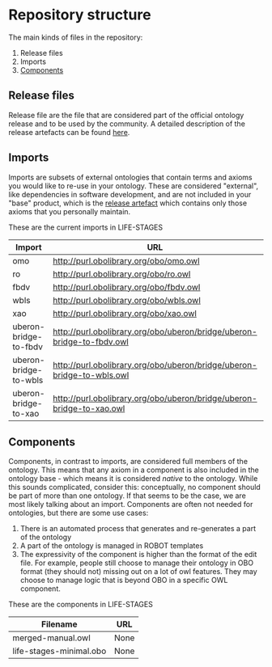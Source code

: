 # Repository structure

The main kinds of files in the repository:

1. Release files
2. Imports
3. [Components](#components)

## Release files
Release file are the file that are considered part of the official ontology release and to be used by the community. A detailed description of the release artefacts can be found [here](https://github.com/INCATools/ontology-development-kit/blob/master/docs/ReleaseArtefacts.md).

## Imports
Imports are subsets of external ontologies that contain terms and axioms you would like to re-use in your ontology. These are considered "external", like dependencies in software development, and are not included in your "base" product, which is the [release artefact](https://github.com/INCATools/ontology-development-kit/blob/master/docs/ReleaseArtefacts.md) which contains only those axioms that you personally maintain.

These are the current imports in LIFE-STAGES

| Import | URL | Type |
| ------ | --- | ---- |
| omo | http://purl.obolibrary.org/obo/omo.owl | None |
| ro | http://purl.obolibrary.org/obo/ro.owl | None |
| fbdv | http://purl.obolibrary.org/obo/fbdv.owl | mirror |
| wbls | http://purl.obolibrary.org/obo/wbls.owl | mirror |
| xao | http://purl.obolibrary.org/obo/xao.owl | mirror |
| uberon-bridge-to-fbdv | http://purl.obolibrary.org/obo/uberon/bridge/uberon-bridge-to-fbdv.owl | mirror |
| uberon-bridge-to-wbls | http://purl.obolibrary.org/obo/uberon/bridge/uberon-bridge-to-wbls.owl | mirror |
| uberon-bridge-to-xao | http://purl.obolibrary.org/obo/uberon/bridge/uberon-bridge-to-xao.owl | mirror |

## Components
Components, in contrast to imports, are considered full members of the ontology. This means that any axiom in a component is also included in the ontology base - which means it is considered _native_ to the ontology. While this sounds complicated, consider this: conceptually, no component should be part of more than one ontology. If that seems to be the case, we are most likely talking about an import. Components are often not needed for ontologies, but there are some use cases:

1. There is an automated process that generates and re-generates a part of the ontology
2. A part of the ontology is managed in ROBOT templates
3. The expressivity of the component is higher than the format of the edit file. For example, people still choose to manage their ontology in OBO format (they should not) missing out on a lot of owl features. They may choose to manage logic that is beyond OBO in a specific OWL component.

These are the components in LIFE-STAGES

| Filename | URL |
| -------- | --- |
| merged-manual.owl | None |
| life-stages-minimal.obo | None |
